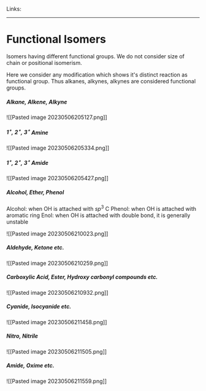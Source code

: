 Links: 
___
# Functional Isomers
Isomers having different functional groups. 
We do not consider size of chain or positional isomerism. 

Here we consider any modification which shows it's distinct reaction as functional group. Thus alkanes, alkynes, alkynes are considered functional groups. 

##### Alkane, Alkene, Alkyne
![[Pasted image 20230506205127.png]]

##### $1^{\circ},\ 2^{\circ},\ 3^{\circ}$ Amine
![[Pasted image 20230506205334.png]]

##### $1^{\circ},\ 2^{\circ},\ 3^{\circ}$ Amide
![[Pasted image 20230506205427.png]]

##### Alcohol, Ether, Phenol
Alcohol: when OH is attached with $sp^{3}$ C
Phenol: when OH is attached with aromatic ring
Enol: when OH is attached with double bond, it is generally unstable

![[Pasted image 20230506210023.png]]

##### Aldehyde, Ketone etc.
![[Pasted image 20230506210259.png]]

##### Carboxylic Acid, Ester, Hydroxy carbonyl compounds etc.
![[Pasted image 20230506210932.png]]

##### Cyanide, Isocyanide etc.
![[Pasted image 20230506211458.png]]

##### Nitro, Nitrile
![[Pasted image 20230506211505.png]]

##### Amide, Oxime etc.
![[Pasted image 20230506211559.png]]
